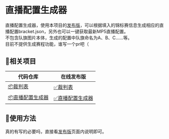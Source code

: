 # 直播配置生成器

直播配置生成器，使用本项目的[发布版](https://mp5tournament.github.io/streaming_config/)，可以根据填入的锦标赛信息生成相应的直播配置bracket.json，另外也可以一键获取最新MP5直播配置。  
不包含队旗图片本体，生成的配置中队旗命名为A、B、C……等。  
目前不提供生成赛程功能，谁写一个pr吧（

## 🔗相关项目

|代码仓库|在线发布版|
|-|-|
|[📦裁判表](https://github.com/mp5tournament/referee_sheet)|[✅裁判表](https://mp5tournament.github.io/referee_sheet/)|
|[📦直播配置生成器](https://github.com/mp5tournament/streaming_config)|[✅直播配置生成器](https://mp5tournament.github.io/streaming_config/)|


## 📄使用方法

真的有写的必要吗，直接看[发布版](https://mp5tournament.github.io/streaming_config/)页面内说明即可。  

